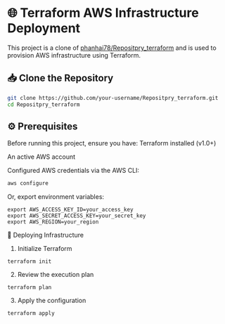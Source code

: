 # 🌐 Terraform AWS Infrastructure Deployment

This project is a clone of [phanhai78/Repositpry_terraform](https://github.com/phanhai78/Repositpry_terraform.git) and is used to provision AWS infrastructure using Terraform.

## 📥 Clone the Repository

```bash
git clone https://github.com/your-username/Repositpry_terraform.git
cd Repositpry_terraform
```

## ⚙️ Prerequisites
Before running this project, ensure you have:
Terraform installed (v1.0+)

An active AWS account

Configured AWS credentials via the AWS CLI:

```bash
aws configure
```
Or, export environment variables:
```
export AWS_ACCESS_KEY_ID=your_access_key
export AWS_SECRET_ACCESS_KEY=your_secret_key
export AWS_REGION=your_region
```

🚀 Deploying Infrastructure

1. Initialize Terraform
```
terraform init
```

2. Review the execution plan
```
terraform plan
```

3. Apply the configuration
```
terraform apply
```


